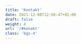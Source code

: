 ```yaml
---
title: 'Kontakt'
date: 2021-12-08T12:50:47+01:00
draft: false
weight: 4
url: '/#konakt'
class: 'bgs-4'
---
```

